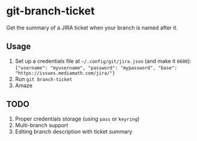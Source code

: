 # git-branch-ticket

Get the summary of a JIRA ticket when your branch is named after it.

## Usage

1. Set up a credentials file at `~/.config/git/jira.json` (and make it `0600`):
	`{"username": "myusername", "password": "mypassword", "base": "https://issues.mediamath.com/jira/"}`
2. Run `git branch-ticket`
3. Amaze

## TODO

1. Proper credentials storage (using `pass` or `keyring`)
2. Multi-branch support
3. Editing branch description with ticket summary
